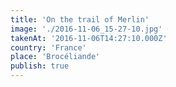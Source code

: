 ```yaml
---
title: 'On the trail of Merlin'
image: './2016-11-06_15-27-10.jpg'
takenAt: '2016-11-06T14:27:10.000Z'
country: 'France'
place: 'Brocéliande'
publish: true
---
```

